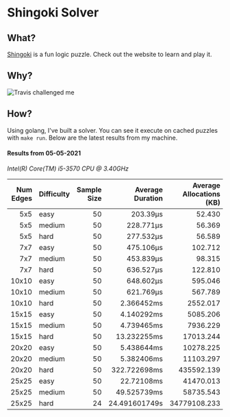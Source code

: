 # Shingoki Solver

## What?
[Shingoki](https://www.puzzle-shingoki.com) is a fun logic puzzle. Check out the website to learn and play it.

## Why?

![Travis challenged me](https://user-images.githubusercontent.com/23204038/112846696-f1f1fb00-906b-11eb-9693-3130ce4e78d7.png)

## How?

Using golang, I've built a solver. You can see it execute on cached puzzles with `make run`. Below are the latest results from my machine.

</startResults>

#### Results from 05-05-2021

_Intel(R) Core(TM) i5-3570 CPU @ 3.40GHz_

|Num Edges|Difficulty|Sample Size|Average Duration|Average Allocations (KB)|Average Garbage Collections|Average GC Pause|
|-:|-|-:|-:|-:|-:|-:|
|5x5|easy|50|203.39µs|52.430|0.00|0s|
|5x5|medium|50|228.771µs|56.369|0.00|0s|
|5x5|hard|50|277.532µs|56.589|0.00|0s|
|7x7|easy|50|475.106µs|102.712|0.00|0s|
|7x7|medium|50|453.839µs|98.315|0.00|0s|
|7x7|hard|50|636.527µs|122.810|0.00|0s|
|10x10|easy|50|648.602µs|595.046|0.04|8.865µs|
|10x10|medium|50|621.769µs|567.789|0.02|2.842µs|
|10x10|hard|50|2.366452ms|2552.017|0.26|62.789µs|
|15x15|easy|50|4.140292ms|5085.206|0.52|141.424µs|
|15x15|medium|50|4.739465ms|7936.229|0.64|140.517µs|
|15x15|hard|50|13.232255ms|17013.244|1.26|233.901µs|
|20x20|easy|50|5.438644ms|10278.225|0.78|222.4µs|
|20x20|medium|50|5.382406ms|11103.297|0.92|221.826µs|
|20x20|hard|50|322.722698ms|435592.139|29.22|3.038454ms|
|25x25|easy|50|22.72108ms|41470.013|2.86|516.343µs|
|25x25|medium|50|49.525739ms|58735.543|4.24|1.277834ms|
|25x25|hard|24|24.491601749s|34779108.233|2113.96|250.568288ms|
